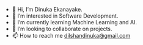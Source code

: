 - 👋 Hi, I’m Dinuka Ekanayake.
- 👀 I’m interested in Software Development.
- 🌱 I’m currently learning Machine Learning and AI.
- 💞️ I’m looking to collaborate on projects.
- 📫 How to reach me <dilshandinuka@gmail.com>

<!---
dinudilshan/dinudilshan is a ✨ special ✨ repository because its `README.md` (this file) appears on your GitHub profile.
You can click the Preview link to take a look at your changes.
--->
